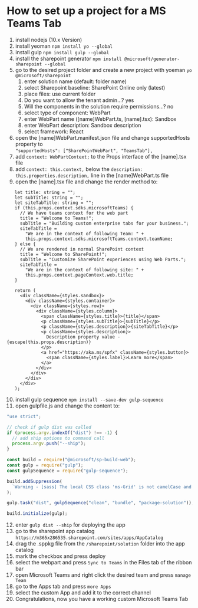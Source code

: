 # How to set up a project for a MS Teams Tab

1. install nodejs (10.x Version)
2. install yeoman `npm install yo --global`
3. install gulp `npm install gulp --global`
4. install the sharepoint generator `npm install @microsoft/generator-sharepoint --global`
5. go to the desired project folder and create a new project with yoeman `yo @microsoft/sharepoint`
   1. enter solution name (default: folder name)
   2. select Sharepoint baseline: SharePoint Online only (latest)
   3. place files: use current folder
   4. Do you want to allow the tenant admin...? yes
   5. Will the components in the solution require permissions...? no
   6. select type of component: WebPart
   7. enter WebPart name ([name]WebPart.ts, [name].tsx):  Sandbox
   8. enter WebPart description: Sandbox description
   9. select framework: React
6. open the [name]WebPart.manifest.json file and change supportedHosts property to  
`"supportedHosts": ["SharePointWebPart", "TeamsTab"],`
7. add `context: WebPartContext;` to the Props interface of the [name].tsx file
8. add `context: this.context,` below the `description: this.properties.description,` line in the [name]WebPart.ts file
9. open the [name].tsx file and change the render method to:
 ~~~tsx
    let title: string = "";
    let subTitle: string = "";
    let siteTabTitle: string = "";
    if (this.props.context.sdks.microsoftTeams) {
      // We have teams context for the web part
      title = "Welcome to Teams!";
      subTitle = "Building custom enterprise tabs for your business.";
      siteTabTitle =
        "We are in the context of following Team: " +
        this.props.context.sdks.microsoftTeams.context.teamName;
    } else {
      // We are rendered in normal SharePoint context
      title = "Welcome to SharePoint!";
      subTitle = "Customize SharePoint experiences using Web Parts.";
      siteTabTitle =
        "We are in the context of following site: " +
        this.props.context.pageContext.web.title;
    }

    return (
      <div className={styles.sandbox}>
        <div className={styles.container}>
          <div className={styles.row}>
            <div className={styles.column}>
              <span className={styles.title}>{title}</span>
              <p className={styles.subTitle}>{subTitle}</p>
              <p className={styles.description}>{siteTabTitle}</p>
              <p className={styles.description}>
                Description property value - {escape(this.props.description)}
              </p>
              <a href="https://aka.ms/spfx" className={styles.button}>
                <span className={styles.label}>Learn more</span>
              </a>
            </div>
          </div>
        </div>
      </div>
    );
~~~
10. install gulp sequence `npm install --save-dev gulp-sequence`
11. open gulpfile.js and change the content to:
~~~js
"use strict";

// check if gulp dist was called
if (process.argv.indexOf("dist") !== -1) {
  // add ship options to command call
  process.argv.push("--ship");
}

const build = require("@microsoft/sp-build-web");
const gulp = require("gulp");
const gulpSequence = require("gulp-sequence");

build.addSuppression(
  `Warning - [sass] The local CSS class 'ms-Grid' is not camelCase and will not be type-safe.`
);

gulp.task("dist", gulpSequence("clean", "bundle", "package-solution"));

build.initialize(gulp);
~~~

12. enter `gulp dist --ship` for deploying the app
13. go to the sharepoint app catalog `https://m365x286535.sharepoint.com/sites/apps/AppCatalog`
14. drag the .sppkg file from the `/sharepoint/solution` folder into the app catalog
15. mark the checkbox and press deploy
16. select the webpart and press `Sync to Teams` in the Files tab of the ribbon bar
17. open Microsoft Teams and right click the desired team and press `manage Team`
18. go to the Apps tab and press `more Apps`
19. select the custom App and add it to the correct channel
20. Congratulations, now you have a working custom Microsoft Teams Tab 

